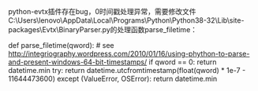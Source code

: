 python-evtx插件存在bug，0时间戳处理异常，需要修改文件C:\Users\lenovo\AppData\Local\Programs\Python\Python38-32\Lib\site-packages\Evtx\BinaryParser.py的处理函数parse_filetime：

def parse_filetime(qword):
    # see http://integriography.wordpress.com/2010/01/16/using-phython-to-parse-and-present-windows-64-bit-timestamps/
    if qword == 0:
        return datetime.min
    try:
        return datetime.utcfromtimestamp(float(qword) * 1e-7 - 11644473600)
    except (ValueError, OSError):
        return datetime.min